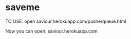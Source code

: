 saveme
======

TO USE:
open saviour.herokuapp.com/pusherqueue.html

Now you can open:
  saviour.herokuapp.com
